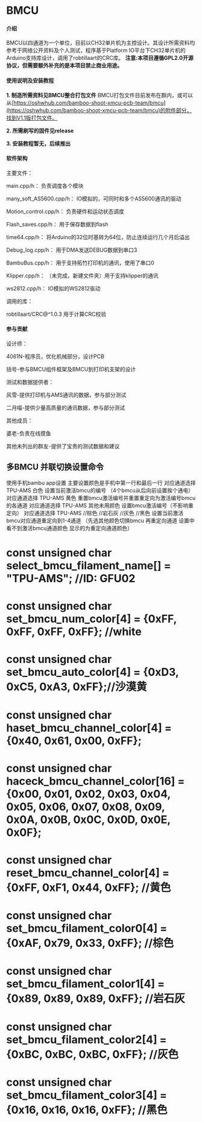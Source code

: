 # BMCU

#### 介绍

BMCU以四通道为一个单位，目前以CH32单片机为主控设计。其设计所需资料均参考于网络公开资料及个人测试，程序基于Platform IO平台下CH32单片机的Arduino支持库设计，调用了robtillaart的CRC库。
 **注意:本项目遵循GPL2.0开源协议，但需要额外补充的是本项目禁止商业用途。** 

#### 使用说明及安装教程

 **1.  制造所需资料见BMCU整合打包文件** 
BMCU打包文件目前发布在群内，或可以从[https://oshwhub.com/bamboo-shoot-xmcu-pcb-team/bmcu](https://oshwhub.com/bamboo-shoot-xmcu-pcb-team/bmcu)的附件部分，找到V1.1版打包文件。

 **2.  所需刷写的固件见release** 

 **3.  安装教程暂无，后续推出** 

#### 软件架构
主要文件：

main.cpp/h：               负责调度各个模块

many_soft_AS5600.cpp/h：   IO模拟的，可同时和多个AS5600通讯的驱动

Motion_control.cpp/h：     负责硬件和运动状态调度

Flash_saves.cpp/h：        用于保存数据到flash

time64.cpp/h：             将Arduino的32位时基转为64位，防止连续运行几个月后溢出

Debug_log.cpp/h：          用于DMA发送DEBUG数据到串口3

BambuBus.cpp/h：           用于支持拓竹打印机的通讯，使用了串口0

Klipper.cpp/h：            （未完成，新建文件夹）用于支持klipper的通讯

ws2812.cpp/h：             IO模拟的WS2812驱动

调用的库：

robtillaart/CRC@^1.0.3     用于计算CRC校验

#### 参与贡献

设计师：

4061N-程序员，优化机械部分，设计PCB

括号-参与BMCU组件框架及BMCU到打印机支架的设计

测试和数据提供者：

风雪-提供打印机与AMS通讯的数据，参与部分测试

二月喵-提供少量高质量的通讯数据，参与部分测试

其他成员：

婆老-负责在线摸鱼

其他未列出的群友-提供了宝贵的测试数据和建议

## 多BMCU 并联切换设置命令    
使用手机bambu app设置  主要设置颜色是手机中第一行和最后一行
对应通道选择 TPU-AMS 白色 设置当前激活bmcu的编号 （4个bmcu从后向前设置挨个通电）
对应通道选择 TPU-AMS 黄色 重置bmcu激活编号并重置重定向为激活编号bmcu的各通道
对应通道选择 TPU-AMS 其他未用颜色 设置bmcu激活编号（不影响重定向）
对应通道选择 TPU-AMS //棕色 //岩石灰 //灰色 //黑色 设置当前激活bmcu对应通道重定向到1-4通道 （先选其他颜色切换bmcu 再重定向通道 设置中看不到激活bmcu通道颜色 显示的为重定向通道颜色）
# const unsigned char select_bmcu_filament_name[] = "TPU-AMS"; //ID: GFU02
# const unsigned char set_bmcu_num_color[4] = {0xFF, 0xFF, 0xFF, 0xFF}; //white
# const unsigned char set_bmcu_auto_color[4] = {0xD3, 0xC5, 0xA3, 0xFF};//沙漠黄
# const unsigned char haset_bmcu_channel_color[4] = {0x40, 0x61, 0x00, 0xFF};
# const unsigned char haceck_bmcu_channel_color[16] = {0x00, 0x01, 0x02, 0x03, 0x04, 0x05, 0x06, 0x07, 0x08, 0x09, 0x0A, 0x0B, 0x0C, 0x0D, 0x0E, 0x0F};
# const unsigned char reset_bmcu_channel_color[4] = {0xFF, 0xF1, 0x44, 0xFF}; //黄色
# const unsigned char set_bmcu_filament_color0[4] = {0xAF, 0x79, 0x33, 0xFF}; //棕色
# const unsigned char set_bmcu_filament_color1[4] = {0x89, 0x89, 0x89, 0xFF}; //岩石灰
# const unsigned char set_bmcu_filament_color2[4] = {0xBC, 0xBC, 0xBC, 0xFF}; //灰色
# const unsigned char set_bmcu_filament_color3[4] = {0x16, 0x16, 0x16, 0xFF}; //黑色